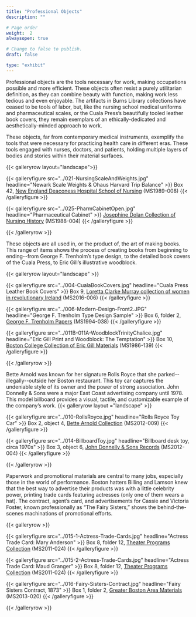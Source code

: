 ```yaml
---
title: "Professional Objects"
description: ""

# Page order
weight:  2
alwaysopen: true

# Change to false to publish.
draft: false

type: "exhibit"
---
```

Professional objects are the tools necessary for work, making occupations possible and more efficient. These objects often resist a purely utilitarian definition, as they can combine beauty with function, making work less tedious and even enjoyable. The artifacts in Burns Library collections have ceased to be tools of labor, but, like the nursing school medical uniforms and pharmaceutical scales, or the Cuala Press’s beautifully tooled leather book covers, they remain exemplars of an ethically-dedicated and aesthetically-minded approach to work.

These objects, far from contemporary medical instruments, exemplify the tools that were necessary for practicing health care in different eras. These tools engaged with nurses, doctors, and patients, holding multiple layers of bodies and stories within their material surfaces.

{{< galleryrow layout="landscape">}}

{{< galleryfigure src="../021-NursingScaleAndWeights.jpg" headline="Newark Scale Weights & Ohaus Harvard Trip Balance" >}}
Box 42, [New England Deaconess Hospital School of Nursing](https://bc-primo.hosted.exlibrisgroup.com/permalink/f/l6ucgu/ALMA-BC21352763480001021) (MS1989-008)
{{< /galleryfigure >}}

{{< galleryfigure src="../025-PharmCabinetOpen.jpg" headline="Pharmaceutical Cabinet" >}}
[Josephine Dolan Collection of Nursing History](https://bc-primo.hosted.exlibrisgroup.com/permalink/f/l6ucgu/ALMA-BC21352781560001021) (MS1988-004)
{{< /galleryfigure >}}

{{< /galleryrow >}}

 These objects are all used in, or the product of, the art of making books. This range of items shows the process of creating books from beginning to ending--from George F. Trenholm’s type design, to the detailed book covers of the Cuala Press, to Eric Gill’s illustrative woodblock.

{{< galleryrow layout="landscape" >}}

{{< galleryfigure src="../004-CualaBookCovers.jpg" headline="Cuala Press Leather Book Covers" >}}
Box 9, [Loretta Clarke Murray collection of women in revolutionary Ireland](https://bc-primo.hosted.exlibrisgroup.com/permalink/f/l6ucgu/ALMA-BC21381862810001021) (MS2016-006)
{{< /galleryfigure >}}

{{< galleryfigure src="../006-Modern-Design-Front2.JPG" headline="George F. Trenholm Type Design Sample" >}}
Box 6, folder 2, [George F. Trenholm Papers](https://bc-primo.hosted.exlibrisgroup.com/permalink/f/l6ucgu/ALMA-BC21351132040001021) (MS1994-038)
{{< /galleryfigure >}}

{{< galleryfigure src="../011B-011A-WoodblockTrinityChalice.jpg" headline="Eric Gill Print and Woodblock: The Temptation" >}}
Box 10, [Boston College Collection of Eric Gill Materials](https://bc-primo.hosted.exlibrisgroup.com/permalink/f/l6ucgu/ALMA-BC21344683760001021) (MS1986-139)
{{< /galleryfigure >}}

{{< /galleryrow >}}

Bette Arnold was known for her signature Rolls Royce that she parked--illegally--outside her Boston restaurant. This toy car captures the undeniable style of its owner and the power of strong association. John Donnelly & Sons were a major East Coast advertising company until 1978. This model billboard provides a visual, tactile, and customizable example of the company’s work.
{{< galleryrow layout ="landscape" >}}

{{< galleryfigure src="../010-RollsRoyce.jpg" headline="Rolls Royce Toy Car" >}}
Box 2, object 4, [Bette Arnold Collection](https://bc-primo.hosted.exlibrisgroup.com/permalink/f/l6ucgu/ALMA-BC21420354730001021) (MS2012-009)
{{< /galleryfigure >}}

{{< galleryfigure src="../014-BillboardToy.jpg" headline="Billboard desk toy, circa 1970s" >}}
Box 3, object 6, [John Donnelly & Sons Records](https://bc-primo.hosted.exlibrisgroup.com/permalink/f/l6ucgu/ALMA-BC21420112970001021) (MS2012-004)
{{< /galleryfigure >}}

{{< /galleryrow >}}

Paperwork and promotional materials are central to many jobs, especially those in the world of performance. Boston hatters Billing and Lamson knew that the best way to advertise their products was with a little celebrity power, printing trade cards featuring actresses (only one of them wears a hat). The contract, agent’s card, and advertisements for Cassie and Victoria Foster, known professionally as “The Fairy Sisters,” shows the behind-the-scenes machinations of promotional efforts.

{{< galleryrow >}}

{{< galleryfigure src="../015-1-Actress-Trade-Cards.jpg" headline="Actress Trade Card: Mary Anderson" >}}
Box 8, folder 12, [Theater Programs Collection](https://bc-primo.hosted.exlibrisgroup.com/permalink/f/l6ucgu/ALMA-BC21421401050001021) (MS2011-024)
{{< /galleryfigure >}}

{{< galleryfigure src="../015-2-Actress-Trade-Cards.jpg" headline="Actress Trade Card: Maud Granger" >}}
Box 8, folder 12, [Theater Programs Collection](https://bc-primo.hosted.exlibrisgroup.com/permalink/f/l6ucgu/ALMA-BC21421401050001021) (MS2011-024)
{{< /galleryfigure >}}

{{< galleryfigure src="../016-Fairy-Sisters-Contract.jpg" headline="Fairy Sisters Contract, 1873" >}}
Box 1, folder 2, [Greater Boston Area Materials](https://bc-primo.hosted.exlibrisgroup.com/permalink/f/l6ucgu/ALMA-BC21429780640001021) (MS2013-020)
{{< /galleryfigure >}}

{{< /galleryrow >}}

